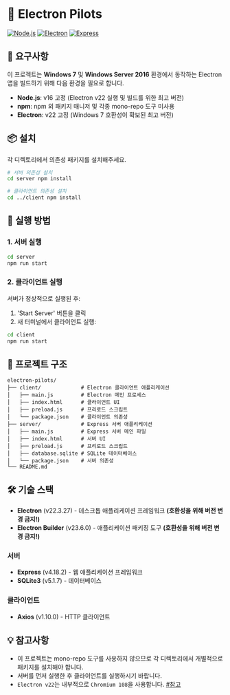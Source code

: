 # 🚀 Electron Pilots

[![Node.js](https://img.shields.io/badge/Node.js-16+-green.svg)](https://nodejs.org/)
[![Electron](https://img.shields.io/badge/Electron-22.3.27-blue.svg)](https://www.electronjs.org/)
[![Express](https://img.shields.io/badge/Express-4.18.2-orange.svg)](https://expressjs.com/)

## 🔧 요구사항

이 프로젝트는 **Windows 7** 및 **Windows Server 2016** 환경에서 동작하는 Electron 앱을 빌드하기 위해 다음 환경을 필요로 합니다.

- **Node.js**: v16 고정 (Electron v22 실행 및 빌드를 위한 최고 버전)
- **npm**: npm 외 패키지 매니저 및 각종 mono-repo 도구 미사용
- **Electron**: v22 고정 (Windows 7 호환성이 확보된 최고 버전)

## 📦 설치

각 디렉토리에서 의존성 패키지를 설치해주세요.

```bash
# 서버 의존성 설치
cd server npm install

# 클라이언트 의존성 설치
cd ../client npm install
```

## 🚀 실행 방법

### 1. 서버 실행
```bash
cd server
npm run start
```

### 2. 클라이언트 실행
서버가 정상적으로 실행된 후:
1. 'Start Server' 버튼을 클릭
2. 새 터미널에서 클라이언트 실행:
```bash
cd client
npm run start
```

## 📁 프로젝트 구조

```
electron-pilots/
├── client/             # Electron 클라이언트 애플리케이션
│   ├── main.js         # Electron 메인 프로세스
│   ├── index.html      # 클라이언트 UI
│   ├── preload.js      # 프리로드 스크립트
│   └── package.json    # 클라이언트 의존성
├── server/             # Express 서버 애플리케이션
│   ├── main.js         # Express 서버 메인 파일
│   ├── index.html      # 서버 UI
│   ├── preload.js      # 프리로드 스크립트
│   ├── database.sqlite # SQLite 데이터베이스
│   └── package.json    # 서버 의존성
└── README.md
```

## 🛠 기술 스택

- **Electron** (v22.3.27) - 데스크톱 애플리케이션 프레임워크 **(호환성을 위해 버전 변경 금지!)**
- **Electron Builder** (v23.6.0) - 애플리케이션 패키징 도구 **(호환성을 위해 버전 변경 금지!)**

### 서버
- **Express** (v4.18.2) - 웹 애플리케이션 프레임워크
- **SQLite3** (v5.1.7) - 데이터베이스

### 클라이언트
- **Axios** (v1.10.0) - HTTP 클라이언트

## 💡 참고사항
- 이 프로젝트는 mono-repo 도구를 사용하지 않으므로 각 디렉토리에서 개별적으로 패키지를 설치해야 합니다.
- 서버를 먼저 실행한 후 클라이언트를 실행하시기 바랍니다.
- `Electron v22`는 내부적으로 `Chromium 108`을 사용합니다. [#참고](https://www.electronjs.org/blog/electron-22-0)
